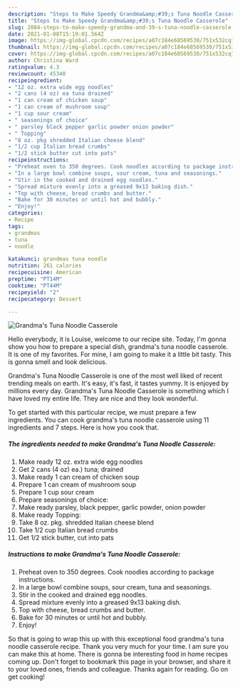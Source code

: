 ```yaml
---
description: "Steps to Make Speedy Grandma&amp;#39;s Tuna Noodle Casserole"
title: "Steps to Make Speedy Grandma&amp;#39;s Tuna Noodle Casserole"
slug: 2084-steps-to-make-speedy-grandma-and-39-s-tuna-noodle-casserole
date: 2021-01-08T15:19:01.564Z
image: https://img-global.cpcdn.com/recipes/a07c184e68569530/751x532cq70/grandmas-tuna-noodle-casserole-recipe-main-photo.jpg
thumbnail: https://img-global.cpcdn.com/recipes/a07c184e68569530/751x532cq70/grandmas-tuna-noodle-casserole-recipe-main-photo.jpg
cover: https://img-global.cpcdn.com/recipes/a07c184e68569530/751x532cq70/grandmas-tuna-noodle-casserole-recipe-main-photo.jpg
author: Christina Ward
ratingvalue: 4.3
reviewcount: 45340
recipeingredient:
- "12 oz. extra wide egg noodles"
- "2 cans (4 oz) ea tuna drained"
- "1 can cream of chicken soup"
- "1 can cream of mushroom soup"
- "1 cup sour cream"
- " seasonings of choice"
- " parsley black pepper garlic powder onion powder"
- " Topping"
- "8 oz. pkg shredded Italian cheese blend"
- "1/2 cup Italian bread crumbs"
- "1/2 stick butter cut into pats"
recipeinstructions:
- "Preheat oven to 350 degrees. Cook noodles according to package instructions."
- "In a large bowl combine soups, sour cream, tuna and seasonings."
- "Stir in the cooked and drained egg noodles."
- "Spread mixture evenly into a greased 9x13 baking dish."
- "Top with cheese, bread crumbs and butter."
- "Bake for 30 minutes or until hot and bubbly."
- "Enjoy!"
categories:
- Recipe
tags:
- grandmas
- tuna
- noodle

katakunci: grandmas tuna noodle 
nutrition: 261 calories
recipecuisine: American
preptime: "PT14M"
cooktime: "PT44M"
recipeyield: "2"
recipecategory: Dessert

---
```



![Grandma&#39;s Tuna Noodle Casserole](https://img-global.cpcdn.com/recipes/a07c184e68569530/751x532cq70/grandmas-tuna-noodle-casserole-recipe-main-photo.jpg)

Hello everybody, it is Louise, welcome to our recipe site. Today, I'm gonna show you how to prepare a special dish, grandma&#39;s tuna noodle casserole. It is one of my favorites. For mine, I am going to make it a little bit tasty. This is gonna smell and look delicious.



Grandma&#39;s Tuna Noodle Casserole is one of the most well liked of recent trending meals on earth. It's easy, it's fast, it tastes yummy. It is enjoyed by millions every day. Grandma&#39;s Tuna Noodle Casserole is something which I have loved my entire life. They are nice and they look wonderful.


To get started with this particular recipe, we must prepare a few ingredients. You can cook grandma&#39;s tuna noodle casserole using 11 ingredients and 7 steps. Here is how you cook that.

<!--inarticleads1-->

##### The ingredients needed to make Grandma&#39;s Tuna Noodle Casserole:

1. Make ready 12 oz. extra wide egg noodles
1. Get 2 cans (4 oz) ea.) tuna; drained
1. Make ready 1 can cream of chicken soup
1. Prepare 1 can cream of mushroom soup
1. Prepare 1 cup sour cream
1. Prepare  seasonings of choice:
1. Make ready  parsley, black pepper, garlic powder, onion powder
1. Make ready  Topping:
1. Take 8 oz. pkg. shredded Italian cheese blend
1. Take 1/2 cup Italian bread crumbs
1. Get 1/2 stick butter, cut into pats




<!--inarticleads2-->

##### Instructions to make Grandma&#39;s Tuna Noodle Casserole:

1. Preheat oven to 350 degrees. Cook noodles according to package instructions.
1. In a large bowl combine soups, sour cream, tuna and seasonings.
1. Stir in the cooked and drained egg noodles.
1. Spread mixture evenly into a greased 9x13 baking dish.
1. Top with cheese, bread crumbs and butter.
1. Bake for 30 minutes or until hot and bubbly.
1. Enjoy!




So that is going to wrap this up with this exceptional food grandma&#39;s tuna noodle casserole recipe. Thank you very much for your time. I am sure you can make this at home. There is gonna be interesting food in home recipes coming up. Don't forget to bookmark this page in your browser, and share it to your loved ones, friends and colleague. Thanks again for reading. Go on get cooking!
